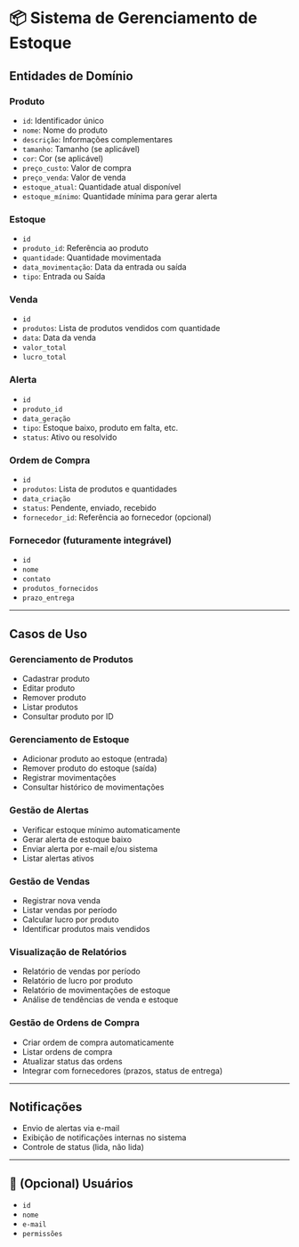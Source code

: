 # 📦 Sistema de Gerenciamento de Estoque

## Entidades de Domínio

### Produto
- `id`: Identificador único
- `nome`: Nome do produto
- `descrição`: Informações complementares
- `tamanho`: Tamanho (se aplicável)
- `cor`: Cor (se aplicável)
- `preço_custo`: Valor de compra
- `preço_venda`: Valor de venda
- `estoque_atual`: Quantidade atual disponível
- `estoque_mínimo`: Quantidade mínima para gerar alerta

### Estoque
- `id`
- `produto_id`: Referência ao produto
- `quantidade`: Quantidade movimentada
- `data_movimentação`: Data da entrada ou saída
- `tipo`: Entrada ou Saída

### Venda
- `id`
- `produtos`: Lista de produtos vendidos com quantidade
- `data`: Data da venda
- `valor_total`
- `lucro_total`

### Alerta
- `id`
- `produto_id`
- `data_geração`
- `tipo`: Estoque baixo, produto em falta, etc.
- `status`: Ativo ou resolvido

### Ordem de Compra
- `id`
- `produtos`: Lista de produtos e quantidades
- `data_criação`
- `status`: Pendente, enviado, recebido
- `fornecedor_id`: Referência ao fornecedor (opcional)

### Fornecedor (futuramente integrável)
- `id`
- `nome`
- `contato`
- `produtos_fornecidos`
- `prazo_entrega`

---

## Casos de Uso

### Gerenciamento de Produtos
- Cadastrar produto
- Editar produto
- Remover produto
- Listar produtos
- Consultar produto por ID

### Gerenciamento de Estoque
- Adicionar produto ao estoque (entrada)
- Remover produto do estoque (saída)
- Registrar movimentações
- Consultar histórico de movimentações

### Gestão de Alertas
- Verificar estoque mínimo automaticamente
- Gerar alerta de estoque baixo
- Enviar alerta por e-mail e/ou sistema
- Listar alertas ativos

### Gestão de Vendas
- Registrar nova venda
- Listar vendas por período
- Calcular lucro por produto
- Identificar produtos mais vendidos

### Visualização de Relatórios
- Relatório de vendas por período
- Relatório de lucro por produto
- Relatório de movimentações de estoque
- Análise de tendências de venda e estoque

### Gestão de Ordens de Compra
- Criar ordem de compra automaticamente
- Listar ordens de compra
- Atualizar status das ordens
- Integrar com fornecedores (prazos, status de entrega)

---

## Notificações
- Envio de alertas via e-mail
- Exibição de notificações internas no sistema
- Controle de status (lida, não lida)

---

## 🔐 (Opcional) Usuários
- `id`
- `nome`
- `e-mail`
- `permissões`
